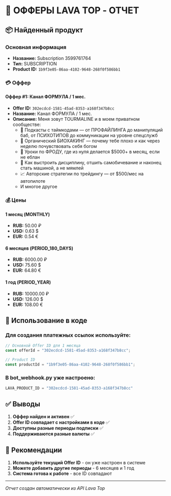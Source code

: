 # 🎯 ОФФЕРЫ LAVA TOP - ОТЧЕТ

## 📦 Найденный продукт

### Основная информация
- **Название:** Subscription 3599761764
- **Тип:** SUBSCRIPTION
- **Product ID:** `1b9f3e05-86aa-4102-9648-268f0f586bb1`

### 💳 Оффер

#### Оффер #1: Канал ФОРМУЛА / 1 мес.
- **Offer ID:** `302ecdcd-1581-45ad-8353-a168f347b8cc`
- **Название:** Канал ФОРМУЛА / 1 мес.
- **Описание:** Меня зовут TOURMALINE и в моем приватном сообществе:
  - 🧠 Подкасты с таймкодами — от ПРОФАЙЛИНГА до манипуляций баб, от ПСИХОТИПОВ до коммуникации на уровне спецслужб
  - 💉 Органический БИОХАКИНГ — почему тебе плохо и как через неделю почувствовать себя богом
  - 💸 Уроки по ФРОДУ, где из нуля делается $5000+ в месяц, если не еблан
  - 🧱 Как выстроить дисциплину, отшить самобичевание и наконец стать машиной, а не мямлей
  - 📈 Авторские стратегии по трейдингу — от $500/мес на автопилоте
  - И многое другое

### 💰 Цены

#### 1 месяц (MONTHLY)
- **RUB:** 50.00 ₽
- **USD:** 0.63 $
- **EUR:** 0.54 €

#### 6 месяцев (PERIOD_180_DAYS)
- **RUB:** 6000.00 ₽
- **USD:** 75.60 $
- **EUR:** 64.80 €

#### 1 год (PERIOD_YEAR)
- **RUB:** 10000.00 ₽
- **USD:** 126.00 $
- **EUR:** 108.00 €

## 🔧 Использование в коде

### Для создания платежных ссылок используйте:

```javascript
// Основной Offer ID для 1 месяца
const offerId = "302ecdcd-1581-45ad-8353-a168f347b8cc";

// Product ID
const productId = "1b9f3e05-86aa-4102-9648-268f0f586bb1";
```

### В bot_webhook.py уже настроено:
```python
LAVA_PRODUCT_ID = "302ecdcd-1581-45ad-8353-a168f347b8cc"
```

## ✅ Выводы

1. **Оффер найден и активен** ✅
2. **Offer ID совпадает с настройками в коде** ✅
3. **Доступны разные периоды подписки** ✅
4. **Поддерживаются разные валюты** ✅

## 🚀 Рекомендации

1. **Используйте текущий Offer ID** - он уже настроен в системе
2. **Можете добавить другие периоды** - 6 месяцев и 1 год
3. **Система готова к работе** - все ID совпадают

---
*Отчет создан автоматически из API Lava Top*
